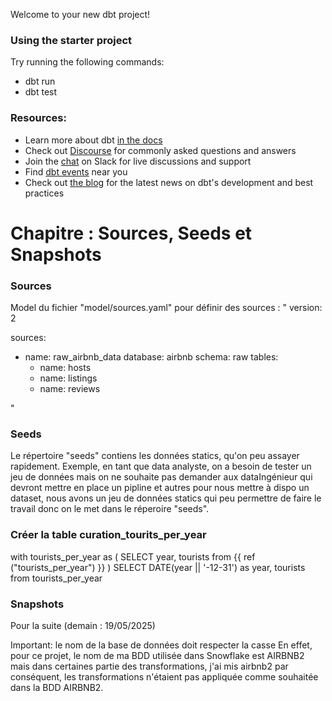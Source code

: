 Welcome to your new dbt project!

### Using the starter project

Try running the following commands:
- dbt run
- dbt test


### Resources:
- Learn more about dbt [in the docs](https://docs.getdbt.com/docs/introduction)
- Check out [Discourse](https://discourse.getdbt.com/) for commonly asked questions and answers
- Join the [chat](https://community.getdbt.com/) on Slack for live discussions and support
- Find [dbt events](https://events.getdbt.com) near you
- Check out [the blog](https://blog.getdbt.com/) for the latest news on dbt's development and best practices

# Chapitre : Sources, Seeds et Snapshots

### Sources

Model du fichier "model/sources.yaml" pour définir des sources : 
"
version: 2

sources: 
  - name: raw_airbnb_data
    database: airbnb
    schema: raw
    tables:
      - name: hosts
      - name: listings
      - name: reviews

"

### Seeds

Le répertoire "seeds" contiens les données statics, qu'on peu assayer rapidement.
Exemple, en tant que data analyste, on a besoin de tester un jeu de données mais on ne souhaite pas demander aux dataIngénieur qui devront mettre en place un pipline  et autres pour nous mettre à 
dispo un dataset, nous avons un jeu de données statics qui peu permettre de faire le travail donc on le met dans le réperoire "seeds".

### Créer la table curation_tourits_per_year
with tourists_per_year as (
    SELECT year, tourists
   from {{ ref ("tourists_per_year") }}
)
SELECT
    DATE(year || '-12-31') as year,
    tourists 
from tourists_per_year 


### Snapshots
Pour la suite (demain : 19/05/2025)

Important: le nom de la base de données doit respecter la casse
En effet, pour ce projet, le nom de ma BDD utilisée dans Snowflake est AIRBNB2 mais dans certaines partie des transformations, j'ai mis airbnb2 par conséquent, les transformations n'étaient pas appliquée comme souhaitée dans la BDD AIRBNB2.

